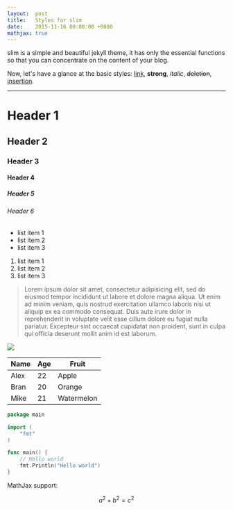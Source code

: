 ```yaml
---
layout:  post
title:   Styles for slim
date:    2015-11-16 00:00:00 +0800
mathjax: true
---
```


slim is a simple and beautiful jekyll theme, it has only the essential functions
so that you can concentrate on the content of your blog.

Now, let's have a glance at the basic styles: [link](http://github.com/syaning/vida),
**strong**, *italic*, <del>deletion</del>, <ins>insertion</ins>.

<hr>

# Header 1

## Header 2

### Header 3

#### Header 4

##### Header 5

###### Header 6

- list item 1
- list item 2
- list item 3

1. list item 1
2. list item 2
3. list item 3

> Lorem ipsum dolor sit amet, consectetur adipisicing elit, sed do eiusmod tempor incididunt ut labore et dolore magna aliqua. Ut enim ad minim veniam, quis nostrud exercitation ullamco laboris nisi ut aliquip ex ea commodo consequat. Duis aute irure dolor in reprehenderit in voluptate velit esse cillum dolore eu fugiat nulla pariatur. Excepteur sint occaecat cupidatat non proident, sunt in culpa qui officia deserunt mollit anim id est laborum.

![]({{site.baseurl}}/assets/img/image.jpg)

| Name | Age | Fruit      |
| ---- | --- | ---------- |
| Alex | 22  | Apple      |
| Bran | 20  | Orange     |
| Mike | 21  | Watermelon |


```go
package main

import (
    "fmt"
)

func main() {
    // Hello world
    fmt.Println("Hello world")
}
```

MathJax support:

$$ a^2 + b^2 = c^2 $$
